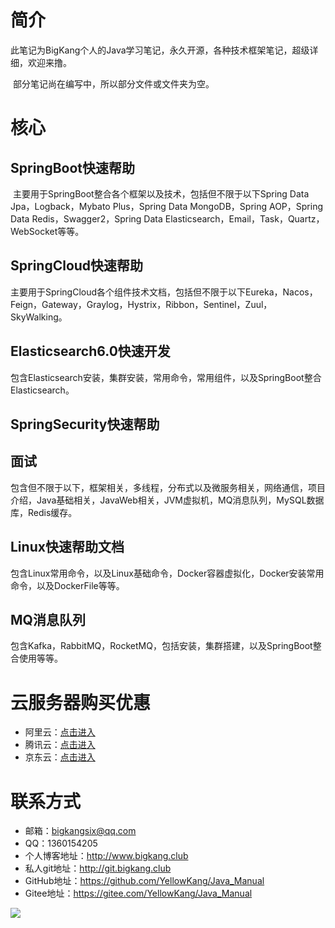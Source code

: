 # 简介

​				此笔记为BigKang个人的Java学习笔记，永久开源，各种技术框架笔记，超级详细，欢迎来撸。

​				部分笔记尚在编写中，所以部分文件或文件夹为空。

# 核心

## SpringBoot快速帮助

​				主要用于SpringBoot整合各个框架以及技术，包括但不限于以下Spring Data Jpa，Logback，Mybato Plus，Spring Data MongoDB，Spring AOP，Spring Data Redis，Swagger2，Spring Data Elasticsearch，Email，Task，Quartz，WebSocket等等。

## SpringCloud快速帮助

​				主要用于SpringCloud各个组件技术文档，包括但不限于以下Eureka，Nacos，Feign，Gateway，Graylog，Hystrix，Ribbon，Sentinel，Zuul，SkyWalking。

## Elasticsearch6.0快速开发

​				包含Elasticsearch安装，集群安装，常用命令，常用组件，以及SpringBoot整合Elasticsearch。

## SpringSecurity快速帮助

## 面试

​				包含但不限于以下，框架相关，多线程，分布式以及微服务相关，网络通信，项目介绍，Java基础相关，JavaWeb相关，JVM虚拟机，MQ消息队列，MySQL数据库，Redis缓存。

## Linux快速帮助文档

​				包含Linux常用命令，以及Linux基础命令，Docker容器虚拟化，Docker安装常用命令，以及DockerFile等等。

## MQ消息队列

​				包含Kafka，RabbitMQ，RocketMQ，包括安装，集群搭建，以及SpringBoot整合使用等等。

# 云服务器购买优惠

- 阿里云：[点击进入](https://www.aliyun.com/minisite/goods?userCode=ke7px1bl)
- 腾讯云：[点击进入](https://cloud.tencent.com/act/cps/redirect?redirect=1052&cps_key=487cbd1d00a5ea08b91c1227861977be&from=console)
- 京东云：[点击进入](https://re.jdcloud.com/cps?returnUrl=aHR0cHM6Ly93d3cuamRjbG91ZC5jb20vY24vYWN0aXZpdHkveWVhci1lbmQ_bUlkPTE4JmNwc0tleT02NWNlYzczN2YyYTE0N2U1YTY0MTdjYTg0NGVjOWI0Ng==)

# 联系方式

- 邮箱：bigkangsix@qq.com
- QQ：1360154205
- 个人博客地址：http://www.bigkang.club
- 私人git地址：http://git.bigkang.club
- GitHub地址：https://github.com/YellowKang/Java_Manual
- Gitee地址：https://gitee.com/YellowKang/Java_Manual



![](https://img02.sogoucdn.com/app/a/100520146/D0D118C2FDAC8D63E66FCB0ECDB0B341)